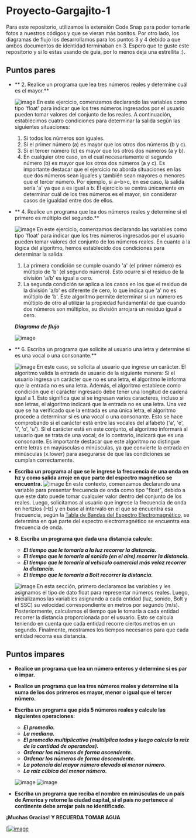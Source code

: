 # Proyecto-Gargajito-1
Para este repositorio, utilizamos la extensión Code Snap para poder tomarle fotos a nuestros códigos y que se vieran más bonitos. Por otro lado, los diagramas de flujo los desarrollamos para los puntos 3 y 4 debido a que ambos documentos de identidad terminaban en 3.
Espero que te guste este repositorio y si lo estas usando de guia, por lo menos deja una estrellita :).
## Puntos pares
+ ** 2. Realice un programa que lea tres números reales y determine cuál es el mayor.**

  ![image](https://github.com/Cate1911/Proyecto-Gargajito-1/assets/141857246/4b7d3670-f038-4fa7-a59e-24a57a5cfd44)
 En este ejercicio, comenzamos declarando las variables como tipo 'float' para indicar que los tres números ingresados por el usuario pueden tomar valores del conjunto de los reales. A continuación, establecimos cuatro condiciones para determinar la salida según las siguientes situaciones:
  1. Si todos los números son iguales.
  2. Si el primer número (a) es mayor que los otros dos números (b y c).
  3. Si el tercer número (c) es mayor que los otros dos números (a y b).
  4. En cualquier otro caso, en el cual necesariamente el segundo número (b) es mayor que los otros dos números (a y c).
  Es importante destacar que el ejercicio no aborda situaciones en las que dos números sean iguales y también sean mayores o menores que el tercer número. Por ejemplo, si a=b>c, en ese caso, la salida sería 'a' ya que a es igual a b. El ejercicio se centra únicamente en determinar cuál de los tres números es el mayor, sin considerar casos de igualdad entre dos de ellos.
+ ** 4. Realice un programa que lea dos números reales y determine si el primero es múltiplo del segundo.**

  ![image](https://github.com/Cate1911/Proyecto-Gargajito-1/assets/141857246/60e69457-ab19-4f01-8365-abf23ad22230)
  En este ejercicio, comenzamos declarando las variables como tipo 'float' para indicar que los tres números ingresados por el usuario pueden tomar valores del conjunto de los números reales. En cuanto a la lógica del algoritmo, hemos establecido dos condiciones para determinar la salida:
  1. La primera condición se cumple cuando 'a' (el primer número) es múltiplo de 'b' (el segundo número). Esto ocurre si el residuo de la división 'a/b' es igual a cero.
  2. La segunda condición se aplica a los casos en los que el residuo de la división 'a/b' es diferente de cero, lo que indica que 'a' no es múltiplo de 'b'.
  Este algoritmo permite determinar si un número es múltiplo de otro al utilizar la propiedad fundamental de que cuando dos números son múltiplos, su división arrojará un residuo igual a cero.
   
   **_Diagrama de flujo_**

     ![image](https://github.com/Cate1911/Proyecto-Gargajito-1/assets/141857246/5edba27b-13c9-45bd-91cf-9bb5174c4c9c)

+ ** 6. Escriba un programa que solicite al usuario una letra y determine si es una vocal o una consonante.**

  ![image](https://github.com/Cate1911/Proyecto-Gargajito-1/assets/141857246/c3dd4ed6-8a51-46fe-8a76-ba30c5ff1f22)
  En este caso, se solicita al usuario que ingrese un carácter. El algoritmo valida la entrada de usuario de la siguiente manera:
  Si el usuario ingresa un carácter que no es una letra, el algoritmo le informa que la entrada no es una letra. Además, el algoritmo establece como condición que el carácter ingresado debe tener una longitud de cadena igual a 1. Esto significa que si se ingresan varios caracteres, incluso si son letras, el algoritmo indicará que la entrada no es una letra.
  Una vez que se ha verificado que la entrada es una única letra, el algoritmo procede a determinar si es una vocal o una consonante. Esto se hace comprobando si el carácter está entre las vocales del alfabeto ('a', 'e', 'i', 'o', 'u'). Si el carácter está en este conjunto, el algoritmo informará al usuario que se trata de una vocal; de lo contrario, indicará que es una consonante.
  Es importante destacar que este algoritmo no distingue entre letras en mayúsculas o minúsculas, ya que convierte la entrada en minúsculas (x.lower) para asegurarse de que las condiciones se cumplan correctamente.
+ **Escriba un programa al que se le ingrese la frecuencia de una onda en hz y como salida arroje en que parte del espectro magnético se encuentra.**
  ![image](https://github.com/Cate1911/Proyecto-Gargajito-1/assets/141857246/4528f85d-8879-407a-98fe-00e5836f7dae)
  En este contexto, comenzamos declarando una variable para presentar frecuencia de onda como tipo "float", debido a que este dato puede tomar cualquier valor dentro del conjunto de los reales. Luego, solicitamos al usuario que ingrese la frecuencia de onda en hertzios (Hz) y en base al intervalo en el que se encuentra esa frecuencia, según la <a href="https://es.wikipedia.org/wiki/Espectro_electromagn%C3%A9tico">Tabla de Bandas del Espectro Electromagnético</a>, se determina en qué parte del espectro electromagnético se encuentra esa frecuencia de onda. 
+ **8. Escriba un programa que dada una distancia calcule:**
  * **_El tiempo que le tomaría a la luz recorrer la distancia._**
  * **_El tiempo que le tomaría al sonido (en el aire) recorrer la distancia._**
  * **_El tiempo que le tomaría al vehiculo comercial más veloz recorrer la distancia._**
  * **_El tiempo que le tomaría a Bolt recorrer la distancia._**
  
  ![image](https://github.com/Cate1911/Proyecto-Gargajito-1/assets/141857246/9a501af8-62fd-482c-a8c4-2725ed105124)
  En esta sección, primero declaramos las variables y les asignamos el tipo de dato float para representar números reales. Luego, inicializamos las variables asignando a cada entidad (luz, sonido, Bolt y el SSC) su velocidad correspondiente en metros por segundo (m/s). Posteriormente, calculamos el tiempo que le tomaría a cada entidad recorrer la distancia proporcionada por el usuario. Esto se calcula teniendo en cuenta que cada entidad recorre ciertos metros en un segundo. Finalmente, mostramos los tiempos necesarios para que cada entidad recorra esa distancia.
## Puntos impares
+ **Realice un programa que lea un número enteros y determine si es par o impar.**
+ **Realice un programa que lea tres números reales y determine si la suma de los dos primeros es mayor, menor o igual que el tercer número.**
+ **Escriba un programa que pida 5 números reales y calcule las siguientes operaciones:**
  * **_El promedio._**
  * **_La mediana._**
  * **_El promedio multiplicativo (multilplica todos y luego calcula la raíz de la cantidad de operandos)._**
  * **_Ordenar los números de forma ascendente._**
  * **_Ordenar los números de forma descendente._**
  * **_La potencia del mayor número elevado al menor número._**
  * **_La raíz cúbica del menor número._**
  
  ![image](https://github.com/Cate1911/Proyecto-Gargajito-1/assets/141857246/6f762701-cc3a-4cf0-a330-8bfc6b758be6)
  ![image](https://github.com/Cate1911/Proyecto-Gargajito-1/assets/141857246/0d88b162-03dc-48da-acaa-589562db1091)

+ **Escriba un programa que reciba el nombre en minúsculas de un país de America y retorne la ciudad capital, si el país no pertenece al continente debe arrojar país no identificado.**

**¡Muchas Gracias! Y RECUERDA TOMAR AGUA**

[[![image](https://github.com/Cate1911/Proyecto-Gargajito-1/assets/141857246/2f9523bb-ee74-4f61-a7f5-3f864ae13a66)](https://open.spotify.com/intl-es/track/2VCSO1mqWPALcPbEQwgSd3?si=8a435d63fae64e24)
